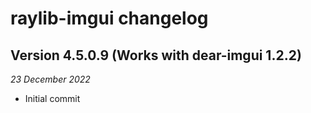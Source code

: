 # raylib-imgui changelog

## Version 4.5.0.9 (Works with dear-imgui 1.2.2)
_23 December 2022_

- Initial commit

